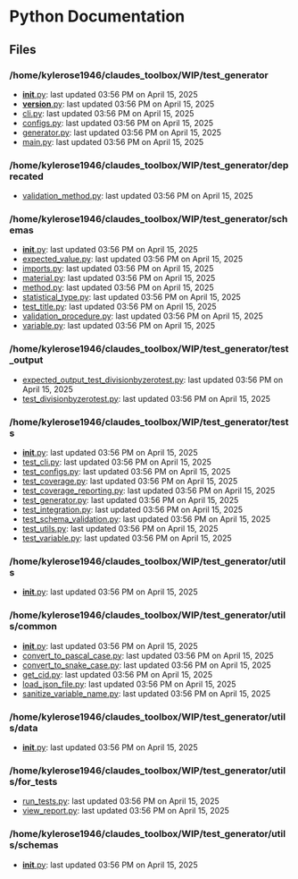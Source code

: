 # Python Documentation

## Files

### /home/kylerose1946/claudes_toolbox/WIP/test_generator

- [__init__.py](__init__.md): last updated 03:56 PM on April 15, 2025
- [__version__.py](__version__.md): last updated 03:56 PM on April 15, 2025
- [cli.py](cli.md): last updated 03:56 PM on April 15, 2025
- [configs.py](configs.md): last updated 03:56 PM on April 15, 2025
- [generator.py](generator.md): last updated 03:56 PM on April 15, 2025
- [main.py](main.md): last updated 03:56 PM on April 15, 2025

### /home/kylerose1946/claudes_toolbox/WIP/test_generator/deprecated

- [validation_method.py](validation_method.md): last updated 03:56 PM on April 15, 2025

### /home/kylerose1946/claudes_toolbox/WIP/test_generator/schemas

- [__init__.py](__init__.md): last updated 03:56 PM on April 15, 2025
- [expected_value.py](expected_value.md): last updated 03:56 PM on April 15, 2025
- [imports.py](imports.md): last updated 03:56 PM on April 15, 2025
- [material.py](material.md): last updated 03:56 PM on April 15, 2025
- [method.py](method.md): last updated 03:56 PM on April 15, 2025
- [statistical_type.py](statistical_type.md): last updated 03:56 PM on April 15, 2025
- [test_title.py](test_title.md): last updated 03:56 PM on April 15, 2025
- [validation_procedure.py](validation_procedure.md): last updated 03:56 PM on April 15, 2025
- [variable.py](variable.md): last updated 03:56 PM on April 15, 2025

### /home/kylerose1946/claudes_toolbox/WIP/test_generator/test_output

- [expected_output_test_divisionbyzerotest.py](expected_output_test_divisionbyzerotest.md): last updated 03:56 PM on April 15, 2025
- [test_divisionbyzerotest.py](test_divisionbyzerotest.md): last updated 03:56 PM on April 15, 2025

### /home/kylerose1946/claudes_toolbox/WIP/test_generator/tests

- [__init__.py](__init__.md): last updated 03:56 PM on April 15, 2025
- [test_cli.py](test_cli.md): last updated 03:56 PM on April 15, 2025
- [test_configs.py](test_configs.md): last updated 03:56 PM on April 15, 2025
- [test_coverage.py](test_coverage.md): last updated 03:56 PM on April 15, 2025
- [test_coverage_reporting.py](test_coverage_reporting.md): last updated 03:56 PM on April 15, 2025
- [test_generator.py](test_generator.md): last updated 03:56 PM on April 15, 2025
- [test_integration.py](test_integration.md): last updated 03:56 PM on April 15, 2025
- [test_schema_validation.py](test_schema_validation.md): last updated 03:56 PM on April 15, 2025
- [test_utils.py](test_utils.md): last updated 03:56 PM on April 15, 2025
- [test_variable.py](test_variable.md): last updated 03:56 PM on April 15, 2025

### /home/kylerose1946/claudes_toolbox/WIP/test_generator/utils

- [__init__.py](__init__.md): last updated 03:56 PM on April 15, 2025

### /home/kylerose1946/claudes_toolbox/WIP/test_generator/utils/common

- [__init__.py](__init__.md): last updated 03:56 PM on April 15, 2025
- [convert_to_pascal_case.py](convert_to_pascal_case.md): last updated 03:56 PM on April 15, 2025
- [convert_to_snake_case.py](convert_to_snake_case.md): last updated 03:56 PM on April 15, 2025
- [get_cid.py](get_cid.md): last updated 03:56 PM on April 15, 2025
- [load_json_file.py](load_json_file.md): last updated 03:56 PM on April 15, 2025
- [sanitize_variable_name.py](sanitize_variable_name.md): last updated 03:56 PM on April 15, 2025

### /home/kylerose1946/claudes_toolbox/WIP/test_generator/utils/data

- [__init__.py](__init__.md): last updated 03:56 PM on April 15, 2025

### /home/kylerose1946/claudes_toolbox/WIP/test_generator/utils/for_tests

- [run_tests.py](run_tests.md): last updated 03:56 PM on April 15, 2025
- [view_report.py](view_report.md): last updated 03:56 PM on April 15, 2025

### /home/kylerose1946/claudes_toolbox/WIP/test_generator/utils/schemas

- [__init__.py](__init__.md): last updated 03:56 PM on April 15, 2025
